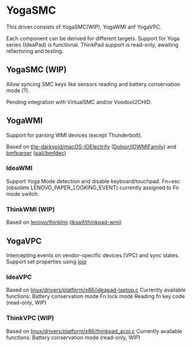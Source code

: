 # YogaSMC

This driver consists of YogaSMC(WIP), YogaWMI anf YogaVPC.

Each component can be derived for different targets. Support for Yoga series (IdeaPad) is functional. ThinkPad support is read-only, awaiting refactoring and testing.

## YogaSMC (WIP)
Allow syncing SMC keys like sensors reading and battery conservation mode (?).

Pending integration with VirtualSMC and/or VoodooI2CHID.

## YogaWMI
Support for parsing WMI devices (except Thunderbolt).

Based on [the-darkvoid/macOS-IOElectrify](https://github.com/the-darkvoid/macOS-IOElectrify/) ([Dolnor/IOWMIFamily](https://github.com/Dolnor/IOWMIFamily/)) and [bmfparser](https://github.com/zhen-zen/bmfparser) ([pali/bmfdec](https://github.com/pali/bmfdec))

### IdeaWMI
Support Yoga Mode detection and disable keyboard/touchpad.
Fn+esc (obsolete LENOVO_PAPER_LOOKING_EVENT) currently assigned to Fn mode switch.

### ThinkWMI (WIP)
Based on [lenovo/thinklmi](https://github.com/lenovo/thinklmi) ([iksaif/thinkpad-wmi](https://github.com/iksaif/thinkpad-wmi))

## YogaVPC
Intercepting events on vendor-specific devices (VPC) and sync states.
Support set properties using [ioio](https://github.com/RehabMan/OS-X-ioio)

### IdeaVPC
Based on [linux/drivers/platform/x86/ideapad-laptop.c](https://github.com/torvalds/linux/blob/master/drivers/platform/x86/ideapad-laptop.c)
Currently available functions:
Battery conservation mode
Fn lock mode
Reading fn key code (read-only, WIP)

### ThinkVPC (WIP)
Based on [linux/drivers/platform/x86/thinkpad_acpi.c](https://github.com/torvalds/linux/blob/master/drivers/platform/x86/thinkpad_acpi.c)
Currently available functions:
Battery conservation mode (read-only, WIP)
